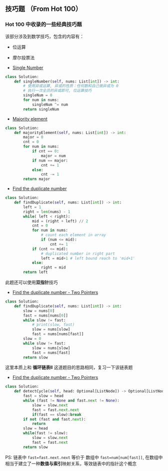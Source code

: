 ## 技巧题 （From Hot 100）  
### Hot 100 中收录的一些经典技巧题 
该部分涉及到数学技巧，包含的内容有：
- 位运算
- 摩尔投票法

- [ Single Number ]( https://leetcode.cn/problems/single-number/description/ )  
```python 
class Solution:
    def singleNumber(self, nums: List[int]) -> int:  
        # 使用异或运算, 异或的性质：任何数和自己做异或为 0 
        # 执行一次全员的异或即可, 位运算技巧
        singleNum = 0
        for num in nums:
            singleNum ^= num 
        return singleNum 
```    

- [ Majority element ]( https://leetcode.cn/problems/majority-element/description/?envType=study-plan-v2&envId=top-100-liked )  
```python 
class Solution:
    def majorityElement(self, nums: List[int]) -> int:  
        major = 0 
        cnt = 0 
        for num in nums:
            if cnt == 0:
                major = num 
            if num == major:
                cnt += 1 
            else:
                cnt -= 1
        return major 
```  

- [ Find the duplicate number ]( https://leetcode.cn/problems/find-the-duplicate-number/description/ )  
```python 
class Solution:
    def findDuplicate(self, nums: List[int]) -> int:
        left = 1 
        right = len(nums) - 1  
        while( left < right):   
            mid = (right + left) // 2 
            cnt = 0 
            for num in nums:  
                # count each element in array
                if (num <= mid):  
                    cnt += 1
            if (cnt <= mid): 
                # duplicated number in right part 
                left = mid+1 # left bound reach to 'mid+1' 
            else:
                right = mid 
        return left 
```     
此题还可以使用**双指针**技巧  

- [ Find the duplicate number - Two Pointers]( https://leetcode.cn/problems/find-the-duplicate-number/description/ )  
```python 
class Solution:
    def findDuplicate(self, nums: List[int]) -> int:
        slow = nums[0]
        fast = nums[nums[0]]
        while slow != fast:
            # print(slow, fast)
            slow = nums[slow]
            fast = nums[nums[fast]]
        slow = 0
        while slow != fast:
            slow = nums[slow]
            fast = nums[fast]
        return slow
```    
这里本质上和 **循环链表II** 这道题目的思路相同，复习一下该链表题

- [ Find the duplicate number - Two Pointers]( https://leetcode.cn/problems/find-the-duplicate-number/description/ )  
```python 
class Solution:
    def detectCycle(self, head: Optional[ListNode]) -> Optional[ListNode]:
        fast = slow = head 
        while (fast != None and fast.next != None):
            slow = slow.next 
            fast = fast.next.next 
            if(fast == slow):break   
        if not (fast and fast.next): 
            return 
        slow = head 
        while(fast != slow):
            slow = slow.next 
            fast = fast.next 
        return slow
```    
PS: 链表中 `fast=fast.next.next` 等价于 数组中 `fast=num[num[fast]]`, 在数组中相当于建立了一种**数值与索引**映射关系，等效链表中的指针这个概念







